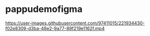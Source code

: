 # pappudemofigma

https://user-images.githubusercontent.com/97411015/221934430-f02e8309-d3ba-48e2-9a77-89f219e1162f.mp4

